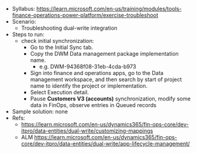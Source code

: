 - Syllabus: https://learn.microsoft.com/en-us/training/modules/tools-finance-operations-power-platform/exercise-troubleshoot
- Scenario:
    - Troubleshooting dual-write integration
- Steps to run:
    - check initial synchronization:
        - Go to the Initial Sync tab.
        - Copy the DWM Data management package implementation name.
            - e.g. DWM-94368f08-31eb-4cda-b973
        - Sign into finance and operations apps, go to the Data management workspace, and then search by start of project name to identify the project or implementation.
        - Select Execution detail.
        - Pause **Customers V3 (accounts)** synchronization, modify some data in FinOps, observe entries in Queued records
- Sample solution: none
- Refs:
    - https://learn.microsoft.com/en-us/dynamics365/fin-ops-core/dev-itpro/data-entities/dual-write/customizing-mappings
    - ALM https://learn.microsoft.com/en-us/dynamics365/fin-ops-core/dev-itpro/data-entities/dual-write/app-lifecycle-management/